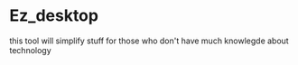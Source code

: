 # Ez_desktop
this tool will simplify stuff for those who don't have much knowlegde about technology
